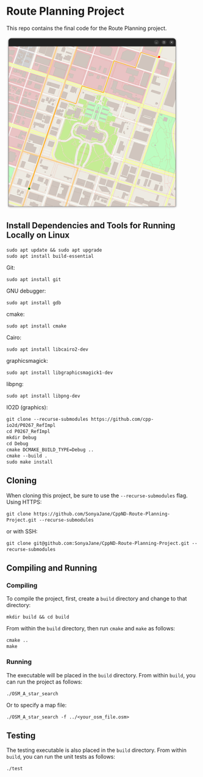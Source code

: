 # Route Planning Project

This repo contains the final code for the Route Planning project.

<img src="map.png" width="450" height="450" />


## Install Dependencies and Tools for Running Locally on Linux

```
sudo apt update && sudo apt upgrade 
sudo apt install build-essential
```

Git:

```
sudo apt install git 
```

GNU debugger:

```
sudo apt install gdb
```

cmake:

```
sudo apt install cmake 
```

Cairo: 

```
sudo apt install libcairo2-dev 
```

graphicsmagick:

```
sudo apt install libgraphicsmagick1-dev 
```
 
libpng:  

```
sudo apt install libpng-dev 
```
 
IO2D (graphics):
 
```
git clone --recurse-submodules https://github.com/cpp-io2d/P0267_RefImpl 
cd P0267_RefImpl 
mkdir Debug 
cd Debug 
cmake DCMAKE_BUILD_TYPE=Debug .. 
cmake --build . 
sudo make install
```

## Cloning

When cloning this project, be sure to use the `--recurse-submodules` flag. Using HTTPS:
```
git clone https://github.com/SonyaJane/CppND-Route-Planning-Project.git --recurse-submodules
```
or with SSH:
```
git clone git@github.com:SonyaJane/CppND-Route-Planning-Project.git --recurse-submodules
```

## Compiling and Running

### Compiling
To compile the project, first, create a `build` directory and change to that directory:
```
mkdir build && cd build
```
From within the `build` directory, then run `cmake` and `make` as follows:
```
cmake ..
make
```
### Running
The executable will be placed in the `build` directory. From within `build`, you can run the project as follows:
```
./OSM_A_star_search
```
Or to specify a map file:
```
./OSM_A_star_search -f ../<your_osm_file.osm>
```

## Testing

The testing executable is also placed in the `build` directory. From within `build`, you can run the unit tests as follows:
```
./test
```  
